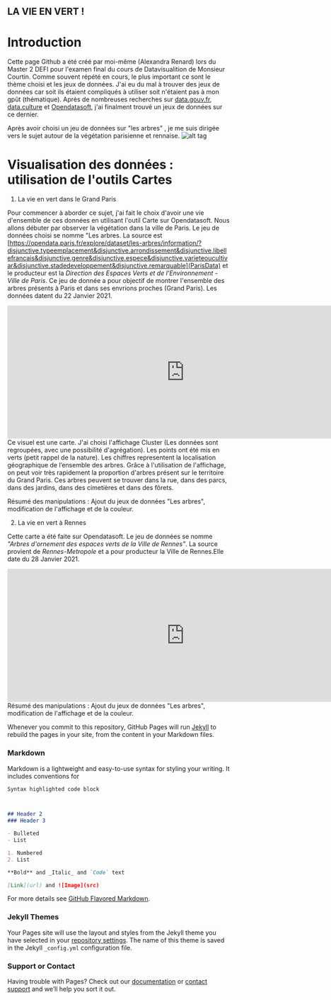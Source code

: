 ##  LA VIE EN VERT !



# Introduction
Cette page Github a été créé par moi-même (Alexandra Renard) lors du Master 2 DEFI pour l'examen final du cours de Datavisualition de Monsieur Courtin. 
Comme souvent répété en cours, le plus important ce sont le thème choisi et les jeux de données. J'ai eu du mal à trouver des jeux de données car soit ils étaient compliqués à utiliser soit n'étaient pas à mon gpût (thématique). Après de nombreuses recherches sur [data.gouv.fr](https://www.data.gouv.fr/fr/), [data.culture](https://data.culture.gouv.fr/pages/home/) et [Opendatasoft](https://www.opendatasoft.com/fr/), j'ai finalment trouvé un jeux de données sur ce dernier. 

Après avoir choisi un jeu de données sur "les arbres" , je me suis dirigée vers le sujet autour de la végétation parisienne et rennaise. 
![alt tag](https://user-images.githubusercontent.com/77047183/106200477-54876180-61b7-11eb-87c2-9b2808cc96c5.jpg)

# Visualisation des données : utilisation de l'outils Cartes 

1. La vie en vert dans le Grand Paris 

Pour commencer à aborder ce sujet, j'ai fait le choix d'avoir une vie d'ensemble de ces données en utilisant l'outil Carte sur Opendatasoft. 
Nous allons débuter par observer la végétation dans la ville de Paris. Le jeu de données choisi se nomme "Les arbres. 
La source est [https://opendata.paris.fr/explore/dataset/les-arbres/information/?disjunctive.typeemplacement&disjunctive.arrondissement&disjunctive.libellefrancais&disjunctive.genre&disjunctive.espece&disjunctive.varieteoucultivar&disjunctive.stadedeveloppement&disjunctive.remarquable](ParisData) et le producteur est la _Direction des Espaces Verts et de l'Environnement - Ville de Paris_. Ce jeu de donnée a pour objectif de montrer l'ensemble des arbres présents à Paris et dans ses envrions proches (Grand Paris). Les données datent du 22 Janvier 2021. 
<iframe frameborder="0" width="800" height="300" src="https://data.opendatasoft.com/map/embed/les_arbres_a_paris_et_ses_environs_proches/?&static=false&scrollWheelZoom=false"></iframe>
Ce visuel est une carte. J'ai choisi l'affichage Cluster (Les données sont regroupées, avec une possibilité d'agrégation). Les points ont été mis en verts (petit rappel de la nature). Les chiffres representent la localisation géographique de l’ensemble des arbres. Grâce à l'utilisation de l'affichage, on peut voir très rapidement la proportion d'arbres présent sur le territoire du Grand Paris. Ces arbres peuvent se trouver dans la rue, dans des parcs, dans des jardins, dans des cimetières et dans des fôrets.

Résumé des manipulations : Ajout du jeux de données "Les arbres", modification de l'affichage et de la couleur.

2. La vie en vert à Rennes 

Cette carte a été faite sur Opendatasoft. Le jeu de données se nomme _"Arbres d'ornement des espaces verts de la Ville de Rennes"_. La source provient de _Rennes-Metropole_ et a pour producteur la Ville de Rennes.Elle date du 28 Janvier 2021.
<iframe frameborder="0" width="800" height="300" src="https://data.opendatasoft.com/map/embed/vegetation_a_rennes/?&static=false&scrollWheelZoom=false"></iframe>
Résumé des manipulations : Ajout du jeux de données "Les arbres", modification de l'affichage et de la couleur.


Whenever you commit to this repository, GitHub Pages will run [Jekyll](https://jekyllrb.com/) to rebuild the pages in your site, from the content in your Markdown files.

### Markdown

Markdown is a lightweight and easy-to-use syntax for styling your writing. It includes conventions for

```markdown
Syntax highlighted code block



## Header 2
### Header 3

- Bulleted
- List

1. Numbered
2. List

**Bold** and _Italic_ and `Code` text

[Link](url) and ![Image](src)
```

For more details see [GitHub Flavored Markdown](https://guides.github.com/features/mastering-markdown/).

### Jekyll Themes

Your Pages site will use the layout and styles from the Jekyll theme you have selected in your [repository settings](https://github.com/AlexandraRenard/ExamenDataviz/settings). The name of this theme is saved in the Jekyll `_config.yml` configuration file.

### Support or Contact

Having trouble with Pages? Check out our [documentation](https://docs.github.com/categories/github-pages-basics/) or [contact support](https://github.com/contact) and we’ll help you sort it out.
